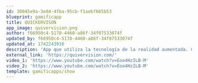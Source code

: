 ```yaml
---
id: 30045e9a-3e84-4fba-95cb-f1aebf665b53
blueprint: gamificapp
title: QUICKERVISON
app_image: quivervision.png
author: f66950c4-5178-4460-a86f-34f07533074f
updated_by: f66950c4-5178-4460-a86f-34f07533074f
updated_at: 1742243910
description: 'App que utiliza la tecnología de la realidad aumentada. Combina elementos de la realidad con elementos virtuales creando una realidad mixta en tiempo real. Se trata de láminas con dibujos para colorear.'
external_link: 'https://quivervision.com/'
video_1: 'https://www.youtube.com/watch?v=Eoo4HzILB-M'
video_2: 'https://www.youtube.com/watch?v=Eoo4HzILB-M'
template: gamificapps/show
---
```

